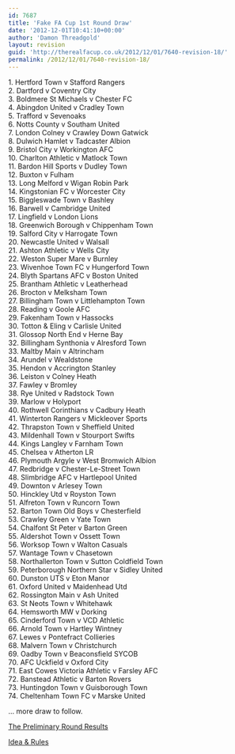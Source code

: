 ```yaml
---
id: 7687
title: 'Fake FA Cup 1st Round Draw'
date: '2012-12-01T10:41:10+00:00'
author: 'Damon Threadgold'
layout: revision
guid: 'http://therealfacup.co.uk/2012/12/01/7640-revision-18/'
permalink: /2012/12/01/7640-revision-18/
---
```


1\. Hertford Town v Stafford Rangers  
2\. Dartford v Coventry City  
3\. Boldmere St Michaels v Chester FC  
4\. Abingdon United v Cradley Town  
5\. Trafford v Sevenoaks  
6\. Notts County v Southam United  
7\. London Colney v Crawley Down Gatwick  
8\. Dulwich Hamlet v Tadcaster Albion  
9\. Bristol City v Workington AFC  
10\. Charlton Athletic v Matlock Town  
11\. Bardon Hill Sports v Dudley Town  
12\. Buxton v Fulham  
13\. Long Melford v Wigan Robin Park  
14\. Kingstonian FC v Worcester City  
15\. Biggleswade Town v Bashley  
16\. Barwell v Cambridge United  
17\. Lingfield v London Lions  
18\. Greenwich Borough v Chippenham Town  
19\. Salford City v Harrogate Town  
20\. Newcastle United v Walsall  
21\. Ashton Athletic v Wells City  
22\. Weston Super Mare v Burnley  
23\. Wivenhoe Town FC v Hungerford Town  
24\. Blyth Spartans AFC v Boston United  
25\. Brantham Athletic v Leatherhead  
26\. Brocton v Melksham Town  
27\. Billingham Town v Littlehampton Town  
28\. Reading v Goole AFC  
29\. Fakenham Town v Hassocks  
30\. Totton &amp; Eling v Carlisle United  
31\. Glossop North End v Herne Bay  
32\. Billingham Synthonia v Alresford Town  
33\. Maltby Main v Altrincham  
34\. Arundel v Wealdstone  
35\. Hendon v Accrington Stanley  
36\. Leiston v Colney Heath  
37\. Fawley v Bromley  
38\. Rye United v Radstock Town  
39\. Marlow v Holyport  
40\. Rothwell Corinthians v Cadbury Heath  
41\. Winterton Rangers v Mickleover Sports  
42\. Thrapston Town v Sheffield United  
43\. Mildenhall Town v Stourport Swifts  
44\. Kings Langley v Farnham Town  
45\. Chelsea v Atherton LR  
46\. Plymouth Argyle v West Bromwich Albion  
47\. Redbridge v Chester-Le-Street Town  
48\. Slimbridge AFC v Hartlepool United  
49\. Downton v Arlesey Town  
50\. Hinckley Utd v Royston Town  
51\. Alfreton Town v Runcorn Town  
52\. Barton Town Old Boys v Chesterfield  
53\. Crawley Green v Yate Town  
54\. Chalfont St Peter v Barton Green  
55\. Aldershot Town v Ossett Town  
56\. Worksop Town v Walton Casuals  
57\. Wantage Town v Chasetown  
58\. Northallerton Town v Sutton Coldfield Town  
59\. Peterborough Northern Star v Sidley United  
60\. Dunston UTS v Eton Manor  
61\. Oxford United v Maidenhead Utd  
62\. Rossington Main v Ash United  
63\. St Neots Town v Whitehawk  
64\. Hemsworth MW v Dorking  
65\. Cinderford Town v VCD Athletic  
66\. Arnold Town v Hartley Wintney  
67\. Lewes v Pontefract Collieries  
68\. Malvern Town v Christchurch  
69\. Oadby Town v Beaconsfield SYCOB  
70\. AFC Uckfield v Oxford City  
71\. East Cowes Victoria Athletic v Farsley AFC  
72\. Banstead Athletic v Barton Rovers  
73\. Huntingdon Town v Guisborough Town  
74\. Cheltenham Town FC v Marske United

… more draw to follow.

[The Preliminary Round Results](http://therealfacup.co.uk/2012/08/04/preliminary-round-results/)

[Idea &amp; Rules](http://therealfacup.co.uk/2012/07/11/the-fake-fa-cup/)